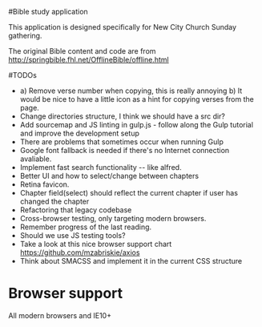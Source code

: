 #Bible study application

This application is designed specifically for New City Church Sunday gathering.

The original Bible content and code are from http://springbible.fhl.net/OfflineBible/offline.html

#TODOs
- a) Remove verse number when copying, this is really annoying b) It would be nice to have a little icon as a hint for copying verses from the page.
- Change directories structure, I think we should have a src dir?
- Add sourcemap and JS linting in gulp.js - follow along the Gulp tutorial and improve the development setup
- There are problems that sometimes occur when running Gulp
- Google font fallback is needed if there's no Internet connection avaliable.
- Implement fast search functionality -- like alfred.
- Better UI and how to select/change between chapters
- Retina favicon.
- Chapter field(select) should reflect the current chapter if user has changed the chapter
- Refactoring that legacy codebase
- Cross-browser testing, only targeting modern browsers.
- Remember progress of the last reading.
- Should we use JS testing tools?
- Take a look at this nice browser support chart https://github.com/mzabriskie/axios
- Think about SMACSS and implement it in the current CSS structure

# Browser support
All modern browsers and IE10+
